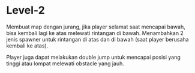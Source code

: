 # Level-2
Membuat map dengan jurang, jika player selamat saat mencapai bawah, bisa kembali lagi ke atas melewati rintangan di bawah. Menambahkan 2 jenis spawner untuk rintangan di atas dan di bawah (saat player berusaha kembali ke atas). 

Player juga dapat melakukan double jump untuk mencapai posisi yang tinggi atau lompat melewati obstacle yang jauh.